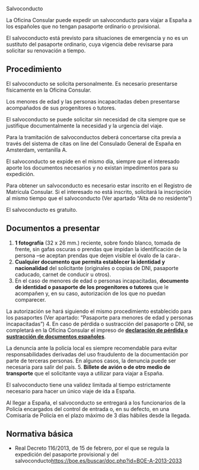  Salvoconducto

   La Oficina Consular puede expedir un salvoconducto para viajar a España a los españoles que no tengan pasaporte ordinario o provisional. 

  El salvoconducto está previsto para situaciones de emergencia y no es un sustituto del pasaporte ordinario, cuya vigencia debe revisarse para solicitar su renovación a tiempo. 

 Procedimiento
-------------

  El salvoconducto se solicita personalmente. Es necesario presentarse físicamente en la Oficina Consular. 

  Los menores de edad y las personas incapacitadas deben presentarse acompañados de sus progenitores o tutores. 

  El salvoconducto se puede solicitar sin necesidad de cita siempre que se justifique documentalmente la necesidad y la urgencia del viaje. 

 Para la tramitación de salvoconductos deberá concertarse cita previa a través del sistema de citas on line del Consulado General de España en Amsterdam, ventanilla A.

  El salvoconducto se expide en el mismo día, siempre que el interesado aporte los documentos necesarios y no existan impedimentos para su expedición. 

  Para obtener un salvoconducto es necesario estar inscrito en el Registro de Matrícula Consular. Si el interesado no está inscrito, solicitará la inscripción al mismo tiempo que el salvoconducto (Ver apartado “Alta de no residente”) 

  El salvoconducto es gratuito. 

 Documentos a presentar
----------------------

 1. **1 fotografía** (32 x 26 mm.) reciente, sobre fondo blanco, tomada de frente, sin gafas oscuras o prendas que impidan la identificación de la persona –se aceptan prendas que dejen visible el óvalo de la cara-.
2. **Cualquier documento que permita establecer la identidad y nacionalidad** del solicitante (originales o copias de DNI, pasaporte caducado, carnet de conducir u otros).
3. En el caso de menores de edad o personas incapacitadas, **documento de identidad o pasaporte de los progenitores o tutores** que le acompañen y, en su caso, autorización de los que no puedan comparecer.

 La autorización se hará siguiendo el mismo procedimiento establecido para los pasaportes (Ver apartado: “Pasaporte para menores de edad y personas incapacitadas”)
4. En caso de pérdida o sustracción del pasaporte o DNI, se completará en la Oficina Consular el impreso de **[declaración de pérdida o sustracción de documentos españoles](https://www.exteriores.gob.es/Documents/DocumentosSC/Pasaportes%20y%20otros%20documentos/DeclaracionPerdida.pdf)**.

 La denuncia ante la policía local es siempre recomendable para evitar responsabilidades derivadas del uso fraudulento de la documentación por parte de terceras personas. En algunos casos, la denuncia puede ser necesaria para salir del país.
5. **Billete de avión o de otro medio de transporte** que el solicitante vaya a utilizar para viajar a España.

  El salvoconducto tiene una validez limitada al tiempo estrictamente necesario para hacer un único viaje de ida a España. 

  Al llegar a España, el salvoconducto se entregará a los funcionarios de la Policía encargados del control de entrada o, en su defecto, en una Comisaría de Policía en el plazo máximo de 3 días hábiles desde la llegada. 

 Normativa básica
----------------

 * Real Decreto 116/2013, de 15 de febrero, por el que se regula la expedición del pasaporte provisional y del salvoconducto<https://boe.es/buscar/doc.php?id=BOE-A-2013-2033>

  